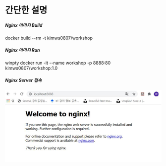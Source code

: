 # 간단한 설명 #

##### Nginx 이미지 Build #####
docker build --rm -t kimws0807/workshop

##### Nginx 이미지 Run #####
winpty docker run -it --name workshop -p 8888:80 kimws0807/workshop:1.0

##### Nginx Server 접속 #####
![](Nginx.JPG)
